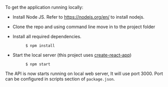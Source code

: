 To get the application running locally:

- Install Node JS. Refer to https://nodejs.org/en/ to install nodejs.

- Clone the repo and using command line move in to the project folder

- Install all required dependencies.

```
         $ npm install
```

- Start the local server (this project uses [create-react-app](https://reactjs.org/docs/create-a-new-react-app.html))

```
         $ npm start
```

The API is now starts running on local web server, It will use port 3000. Port can be configured in scripts section of `package.json`.
